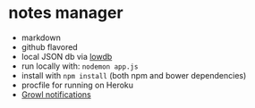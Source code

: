 # notes manager

- markdown
- github flavored
- local JSON db via [lowdb](https://www.npmjs.com/package/lowdb)
- run locally with: `nodemon app.js`
- install with `npm install` (both npm and bower dependencies)
- procfile for running on Heroku
- [Growl notifications](http://jvandemo.github.io/angular-growl-notifications/)
